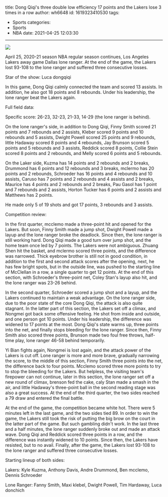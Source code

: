 title: Dong Qiqi's three double low efficiency 17 points and the Lakers lose 3 times in a row
author: wh6648
id: 1619323410530
tags: 
- Sports
categories: 
- Sports
- NBA
date: 2021-04-25 12:03:30
---
![](https://p8.itc.cn/q_70/images01/20210425/52b1e15b4e8347f0ada93cd69b64f17b.jpeg)


April 25, 2020-21 season NBA regular season continues, Los Angeles Lakers away game Dallas lone ranger. At the end of the game, the Lakers lost 93-108 to the lone ranger and suffered three consecutive losses.

Star of the show: Luca dongqiqi

In this game, Dong Qiqi calmly connected the team and scored 13 assists. In addition, he also got 18 points and 8 rebounds. Under his leadership, the lone ranger beat the Lakers again.

Full field data:

Specific score: 26-23, 32-23, 21-33, 14-29 (the lone ranger is behind).

On the lone ranger's side, in addition to Dong Qiqi, Finny Smith scored 21 points and 7 rebounds and 2 assists, Kleber scored 9 points and 10 rebounds and 5 assists, Dwight Powell scored 25 points and 9 rebounds, little Hadaway scored 8 points and 4 rebounds, Jay Brunson scored 5 points and 5 rebounds and 3 assists, Reddick scored 8 points, Collie Stein scored 8 points and 2 rebounds, and Melly scored 6 points and 5 rebounds.

On the Laker side, Kuzma has 14 points and 2 rebounds and 2 breaks, Drummond has 6 points and 12 rebounds and 3 breaks, mclermo has 20 points and 2 rebounds, Schroeder has 16 points and 4 rebounds and 10 assists, Caruso has 7 points and 2 rebounds and 4 assists and 2 breaks, Maurice has 4 points and 2 rebounds and 2 breaks, Pau Gasol has 1 point and 7 rebounds and 2 assists, Horton Tucker has 6 points and 2 assists and Matthews has 2 points.

He made only 5 of 19 shots and got 17 points, 3 rebounds and 3 assists.

Competition review:

In the first quarter, mcclemo made a three-point hit and opened for the Lakers. But soon, Finny Smith made a jump shot, Dwight Powell made a layup and the lone ranger broke the deadlock. Since then, the lone ranger is still working hard. Dong Qiqi made a good turn over jump shot, and the home team once led by 7 points. The Lakers were not ambiguous. Zhuang Shen hit the basket, and mclermo scored three points, and the difference was narrowed. Thick eyebrow brother is still not in good condition, in addition to the first and second attack scores after the opening, next, he has few bright spots, but in the outside line, was pushed to the starting line of McClellan in a row, a single quarter to get 12 points. At the end of this section, with Schroeder's three-point net, Coley Stan's layup also hit, and the lone ranger was 23-26 behind.

In the second quarter, Schroeder scored a jump shot and a layup, and the Lakers continued to maintain a weak advantage. On the lone ranger side, due to the poor state of the core Dong Qiqi, the attack is also quite stagnant. In the latter part of this section, the Lakers set off a climax, and Nongmei got back some offensive feeling. He shot from inside and outside, and one person got 10 points. Under his leadership, the difference was widened to 17 points at the most. Dong Qiqi's state warms up, three points into the net, and finally stops bleeding for the lone ranger. Since then, Finny Smith also scored three points, Brunson made two foul free throws, half-time play, lone ranger 46-58 behind temporarily.

Yi Bian fights again, Nongmei is lost again, and the attack power of the Lakers is cut off. Lone ranger is more and more brave, gradually narrowing the score, to the middle of this section, Finny Smith three points into the net, the difference back to four points. Mcclemo scored three more points to try to stop the bleeding for the Lakers. But helpless, the visiting team's firepower can not continue, later in this section, the lone ranger set off a new round of climax, brenson fed the cake, caly Stan made a smash in the air, and little Hadaway's three-point ball in the second reading stage was also a great success. At the end of the third quarter, the two sides reached a 79 draw and entered the final battle.

At the end of the game, the competition became white hot. There were 5 minutes left in the last game, and the two sides tied 89. In order to win the game, the Lakers still took the risk of putting the big brow on the court in the latter part of the game. But such gambling didn't work. In the last three and a half minutes, the lone ranger suddenly broke out and made an attack wave. Dong Qiqi and Reddick scored three points in a row, and the difference was instantly widened to 10 points. Since then, the Lakers have resisted, but to no avail. Finally, after the game, the Lakers lost 93-108 to the lone ranger and suffered three consecutive losses.

Starting lineup of both sides:

Lakers: Kyle Kuzma, Anthony Davis, Andre Drummond, Ben mcclemo, Dennis Schroeder

Lone Ranger: Fanny Smith, Maxi klebel, Dwight Powell, Tim Hardaway, Luca donchich

